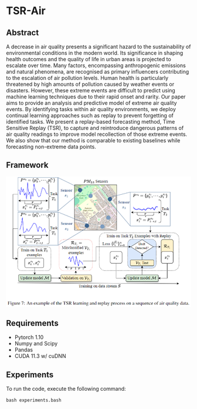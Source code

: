 # TSR-Air

## Abstract
A decrease in air quality presents a significant hazard to the sustainability of environmental conditions in the modern world. Its significance in shaping health outcomes and the quality of life in urban areas is projected to escalate over time. Many factors, encompassing anthropogenic emissions and natural phenomena, are recognised as primary influencers contributing to the escalation of air pollution levels. Human health is particularly threatened by high amounts of pollution caused by weather events or disasters. However, these extreme events are difficult to predict using machine learning techniques due to their rapid onset and rarity. Our paper aims to provide an analysis and predictive model of extreme air quality events. By identifying tasks within air quality environments, we deploy continual learning approaches such as replay to prevent forgetting of identified tasks. We present a replay-based forecasting method, Time Sensitive Replay (TSR), to capture and reintroduce dangerous patterns of air quality readings to improve model recollection of those extreme events. We also show that our method is comparable to existing baselines while forecasting non-extreme data points.

## Framework
![alt text](framework.png?raw=true)

## Requirements
- Pytorch 1.10
- Numpy and Scipy
- Pandas
- CUDA 11.3 w/ cuDNN

## Experiments
To run the code, execute the following command:
```
bash experiments.bash
```
